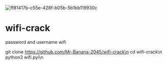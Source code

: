 ![ff81417b-c55e-428f-b05b-5b1bb119930c](https://user-images.githubusercontent.com/109140672/189444498-203bd506-1d06-40a3-843a-5be4cf6cfc2b.jpg)
# wifi-crack
password and username wifi

git clone https://github.com/Mr-Banana-2045/wifi-crack\n
cd wifi-crack\n
python3 wifi.pyi\n
